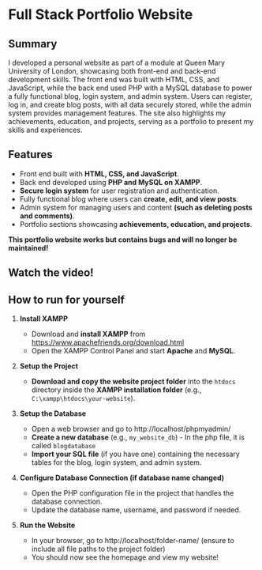 # Full Stack Portfolio Website

## Summary
I developed a personal website as part of a module at Queen Mary University of London, showcasing both front-end and back-end development skills. The front end was built with HTML, CSS, and JavaScript, while the back end used PHP with a MySQL database to power a fully functional blog, login system, and admin system. Users can register, log in, and create blog posts, with all data securely stored, while the admin system provides management features. The site also highlights my achievements, education, and projects, serving as a portfolio to present my skills and experiences.

## Features
- Front end built with **HTML, CSS, and JavaScript**.
- Back end developed using **PHP and MySQL on XAMPP**.
- **Secure login system** for user registration and authentication.
- Fully functional blog where users can **create, edit, and view posts**.
- Admin system for managing users and content **(such as deleting posts and comments)**.
- Portfolio sections showcasing **achievements, education, and projects**.

**This portfolio website works but contains bugs and will no longer be maintained!**

## Watch the video!

## How to run for yourself
1. **Install XAMPP**
    - Download and **install XAMPP** from https://www.apachefriends.org/download.html
    - Open the XAMPP Control Panel and start **Apache** and **MySQL**.

2. **Setup the Project**
    - **Download and copy the website project folder** into the `htdocs` directory inside the **XAMPP installation folder** (e.g., `C:\xampp\htdocs\your-website`).

3. **Setup the Database**
    - Open a web browser and go to http://localhost/phpmyadmin/
    - **Create a new database** (e.g., `my_website_db`) - In the php file, it is called `blogdatabase`
    - **Import your SQL file** (if you have one) containing the necessary tables for the blog, login system, and admin system.

4. **Configure Database Connection (if database name changed)**
    - Open the PHP configuration file in the project that handles the database connection.
    - Update the database name, username, and password if needed.

5. **Run the Website**
    - In your browser, go to http://localhost/folder-name/ (ensure to include all file paths to the project folder)
    - You should now see the homepage and view my website!

